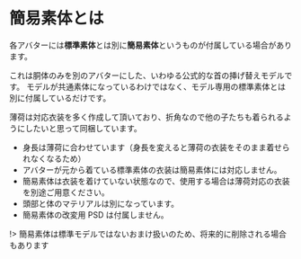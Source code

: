 # 簡易素体とは <!-- {docsify-ignore-all} -->

各アバターには**標準素体**とは別に**簡易素体**というものが付属している場合があります。

これは胴体のみを別のアバターにした、いわゆる公式的な首の挿げ替えモデルです。
モデルが共通素体になっているわけではなく、モデル専用の標準素体とは別に付属しているだけです。

薄荷は対応衣装を多く作成して頂いており、折角なので他の子たちも着られるようにしたいと思って同梱しています。

 - 身長は薄荷に合わせています（身長を変えると薄荷の衣装をそのまま着せられなくなるため）
 - アバターが元から着ている標準素体の衣装は簡易素体には対応しません。
 - 簡易素体は衣装を着けていない状態なので、使用する場合は薄荷対応の衣装を別途ご用意ください。
 - 頭部と体のマテリアルは別になっています。
 - 簡易素体の改変用 PSD は付属しません。

!> 簡易素体は標準モデルではないおまけ扱いのため、将来的に削除される場合もあります


